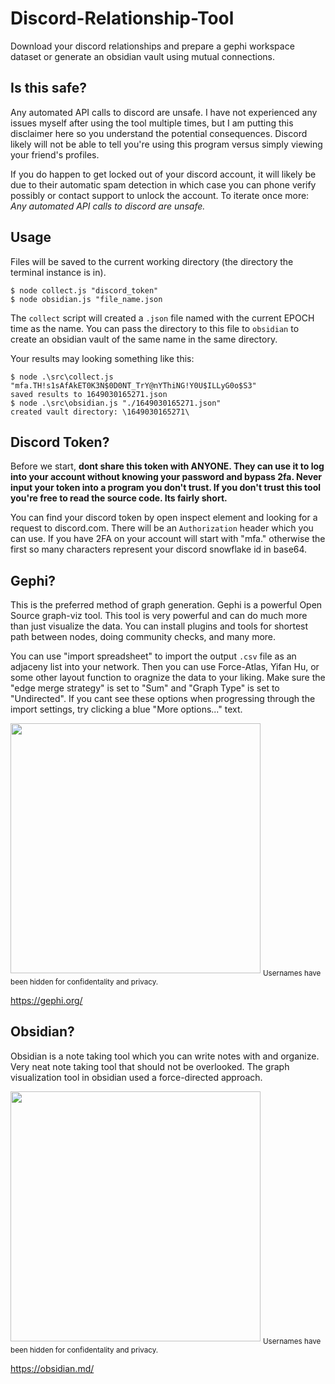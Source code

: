 # Discord-Relationship-Tool
Download your discord relationships and prepare a gephi workspace dataset or generate an obsidian vault using mutual connections. 


## Is this safe? 

Any automated API calls to discord are unsafe. I have not experienced any issues myself after using the tool multiple times, but I am putting this disclaimer here so you understand the potential consequences. Discord likely will not be able to tell you're using this program versus simply viewing your friend's profiles.

If you do happen to get locked out of your discord account, it will likely be due to their automatic spam detection in which case you can phone verify possibly or contact support to unlock the account. To iterate once more: *Any automated API calls to discord are unsafe.*

## Usage
Files will be saved to the current working directory (the directory the terminal instance is in).

```console
$ node collect.js "discord_token"
$ node obsidian.js "file_name.json
```

The `collect` script will created a `.json` file named with the current EPOCH time as the name. You can pass the directory to this file to `obsidian` to create an obsidian vault of the same name in the same directory. 

Your results may looking something like this: 

```console
$ node .\src\collect.js "mfa.TH!s1sAfAkET0K3N$0D0NT_TrY@nYThiNG!Y0U$ILLyG0o$S3"
saved results to 1649030165271.json
$ node .\src\obsidian.js "./1649030165271.json"
created vault directory: \1649030165271\
```

## Discord Token?
Before we start, **dont share this token with ANYONE. They can use it to log into your account without knowing your password and bypass 2fa. Never input your token into a program you don't trust. If you don't trust this tool you're free to read the source code. Its fairly short.**

You can find your discord token by open inspect element and looking for a request to discord.com. There will be an `Authorization` header which you can use. If you have 2FA on your account will start with "mfa." otherwise the first so many characters represent your discord snowflake id in base64. 

## Gephi? 

This is the preferred method of graph generation. Gephi is a powerful Open Source graph-viz tool. This tool is very powerful and can do much more than just visualize the data. You can install plugins and tools for shortest path between nodes, doing community checks, and many more. 

You can use "import spreadsheet" to import the output `.csv` file as an adjaceny list into your network. Then you can use Force-Atlas, Yifan Hu, or some other layout function to oragnize the data to your liking. Make sure the "edge merge strategy" is set to "Sum" and "Graph Type" is set to "Undirected". If you cant see these options when progressing through the import settings, try clicking a blue "More options..." text. 

<img src = 'https://user-images.githubusercontent.com/96950281/173152456-e2a202e0-0973-4e6a-a825-9d9dfed13019.png' width = '400'>
<sub>Usernames have been hidden for confidentality and privacy.</sub>

https://gephi.org/

## Obsidian? 

Obsidian is a note taking tool which you can write notes with and organize. Very neat note taking tool that should not be overlooked. The graph visualization tool in obsidian used a force-directed approach. 


<img src = 'https://user-images.githubusercontent.com/96950281/161457462-bfafd1a6-2e8f-4822-894f-af0daca54662.png' width = '400'>
<sub>Usernames have been hidden for confidentality and privacy.</sub>

https://obsidian.md/
